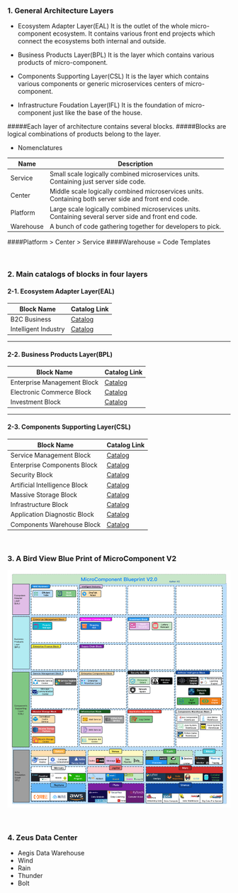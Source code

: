### 1. General Architecture Layers

- Ecosystem Adapter Layer(EAL)
  It is the outlet of the whole micro-component ecosystem. It contains various front end projects which connect the ecosystems both internal and outside.

- Business Products Layer(BPL)
  It is the layer which contains various products of micro-component.

- Components Supporting Layer(CSL)
  It is the layer which contains various components or generic microservices centers of micro-component.

- Infrastructure Foudation Layer(IFL)
  It is the foundation of micro-component just like the base of the house.

#####Each layer of architecture contains several blocks.
#####Blocks are logical combinations of products belong to the layer.

- Nomenclatures

| Name     | Description                                          |
| -------- | ---------------------------------------------------- |
| Service  | Small scale logically combined microservices units.<br>Containing just server side code.  |
| Center   | Middle scale logically combined microservices units.<br>Containing both server side and front end code. |
| Platform | Large scale logically combined microservices units.<br>Containing several server side and front end code.  |
| Warehouse | A bunch of code gathering together for developers to pick. |

####Platform > Center > Service
####Warehouse = Code Templates

&nbsp;

### 2. Main catalogs of blocks in four layers
#### 2-1. Ecosystem Adapter Layer(EAL)

| Block Name | Catalog Link         |
| -------- | -----------------------|
| B2C Business | [Catalog](EAL/Block1/Catalog.md) |
| Intelligent Industry | [Catalog](EAL/Block2/Catalog.md) |

<hr>

#### 2-2. Business Products Layer(BPL)

| Block Name | Catalog Link         |
| -------- | -----------------------|
| Enterprise Management Block | [Catalog](BPL/Block1/Catalog.md) |
| Electronic Commerce Block | [Catalog](BPL/Block2/Catalog.md) |
| Investment Block | [Catalog](BPL/Block3/Catalog.md) |

<hr>

#### 2-3. Components Supporting Layer(CSL)

| Block Name | Catalog Link         |
| -------- | -----------------------|
| Service Management Block | [Catalog](CSL/Block1/Catalog.md) |
| Enterprise Components Block | [Catalog](CSL/Block2/Catalog.md) |
| Security Block | [Catalog](CSL/Block3/Catalog.md) |
| Artificial Intelligence Block | [Catalog](CSL/Block4/Catalog.md) |
| Massive Storage Block | [Catalog](CSL/Block5/Catalog.md) |
| Infrastructure Block | [Catalog](CSL/Block6/Catalog.md) |
| Application Diagnostic Block | [Catalog](CSL/Block7/Catalog.md) |
| Components Warehouse Block | [Catalog](CSL/Block8/Catalog.md) |

&nbsp;

### 3. A Bird View Blue Print of MicroComponent V2

![MicroComponent Blueprint V2.0](BluePrintV2.png)

&nbsp;

### 4. Zeus Data Center

- Aegis Data Warehouse
- Wind
- Rain
- Thunder
- Bolt
